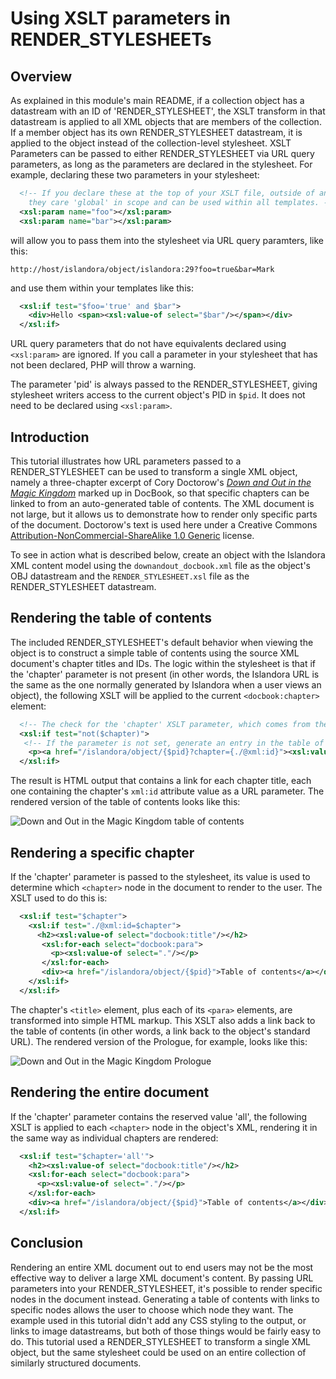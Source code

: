 # Using XSLT parameters in RENDER_STYLESHEETs

## Overview

As explained in this module's main README, if a collection object has a datastream with an ID of 'RENDER_STYLESHEET', the XSLT transform in that datastream is applied to all XML objects that are members of the collection. If a member object has its own RENDER_STYLESHEET datastream, it is applied to the object instead of the collection-level stylesheet. XSLT Parameters can be passed to either RENDER_STYLESHEET via URL query parameters, as long as the parameters are declared in the stylesheet. For example, declaring these two parameters in your stylesheet:

```xml
  <!-- If you declare these at the top of your XSLT file, outside of any templates,
    they care 'global' in scope and can be used within all templates. -->
  <xsl:param name="foo"></xsl:param>
  <xsl:param name="bar"></xsl:param>
```

will allow you to pass them into the stylesheet via URL query paramters, like this:

```http://host/islandora/object/islandora:29?foo=true&bar=Mark```

and use them within your templates like this:

```xml
  <xsl:if test="$foo='true' and $bar">
    <div>Hello <span><xsl:value-of select="$bar"/></span></div>
  </xsl:if>
```

URL query parameters that do not have equivalents declared using `<xsl:param>` are ignored. If you call a parameter in your stylesheet that has not been declared, PHP will throw a warning.

The parameter 'pid' is always passed to the RENDER_STYLESHEET, giving stylesheet writers access to the current object's PID in `$pid`. It does not need to be declared using `<xsl:param>`.

## Introduction

This tutorial illustrates how URL parameters passed to a RENDER_STYLESHEET can be used to transform a single XML object, namely a three-chapter excerpt of Cory Doctorow's *[Down and Out in the Magic Kingdom](http://craphound.com/category/down/)* marked up in DocBook, so that specific chapters can be linked to from an auto-generated table of contents. The XML document is not large, but it allows us to demonstrate how to render only specific parts of the document. Doctorow's text is used here under a Creative Commons [Attribution-NonCommercial-ShareAlike 1.0 Generic](https://creativecommons.org/licenses/by-nc-sa/1.0/) license.

To see in action what is described below, create an object with the Islandora XML content model using the `downandout_docbook.xml` file as the object's OBJ datastream and the `RENDER_STYLESHEET.xsl` file as the RENDER_STYLESHEET datastream.

## Rendering the table of contents

The included RENDER_STYLESHEET's default behavior when viewing the object is to construct a simple table of contents using the source XML document's chapter titles and IDs. The logic within the stylesheet is that if the 'chapter' parameter is not present (in other words, the Islandora URL is the same as the one normally generated by Islandora when a user views an object), the following XSLT will be applied to the current `<docbook:chapter>` element:

```xml
  <!-- The check for the 'chapter' XSLT parameter, which comes from the corresponding URL query parameter. -->
  <xsl:if test="not($chapter)">
   <!-- If the parameter is not set, generate an entry in the table of contents. -->
    <p><a href="/islandora/object/{$pid}?chapter={./@xml:id}"><xsl:value-of select="docbook:title"/></a></p>
  </xsl:if>
```

The result is HTML output that contains a link for each chapter title, each one containing the chapter's `xml:id` attribute value as a URL parameter. The rendered version of the table of contents looks like this:

![Down and Out in the Magic Kingdom table of contents](https://dl.dropboxusercontent.com/u/1015702/linked_to/islandora_solution_pack_xml/parameters_toc.png)


## Rendering a specific chapter

If the 'chapter' parameter is passed to the stylesheet, its value is used to determine which `<chapter>` node in the document to render to the user. The XSLT used to do this is:

```xml
  <xsl:if test="$chapter">
    <xsl:if test="./@xml:id=$chapter">
      <h2><xsl:value-of select="docbook:title"/></h2>
       <xsl:for-each select="docbook:para">
         <p><xsl:value-of select="."/></p>
       </xsl:for-each>
       <div><a href="/islandora/object/{$pid}">Table of contents</a></div>
    </xsl:if>
  </xsl:if>
```

The chapter's `<title>` element, plus each of its `<para>` elements, are transformed into simple HTML markup. This XSLT also adds a link back to the table of contents (in other words, a link back to the object's standard URL). The rendered version of the Prologue, for example, looks like this:

![Down and Out in the Magic Kingdom Prologue](https://dl.dropboxusercontent.com/u/1015702/linked_to/islandora_solution_pack_xml/parameters_chapter.png)

## Rendering the entire document

If the 'chapter' parameter contains the reserved value 'all', the following XSLT is applied to each `<chapter>` node in the object's XML, rendering it in the same way as individual chapters are rendered:

```xml
  <xsl:if test="$chapter='all'">
    <h2><xsl:value-of select="docbook:title"/></h2>
    <xsl:for-each select="docbook:para">
      <p><xsl:value-of select="."/></p>
    </xsl:for-each>
    <div><a href="/islandora/object/{$pid}">Table of contents</a></div>
  </xsl:if>
```

## Conclusion

Rendering an entire XML document out to end users may not be the most effective way to deliver a large XML document's content. By passing URL parameters into your RENDER_STYLESHEET, it's possible to render specific nodes in the document instead. Generating a table of contents with links to specific nodes allows the user to choose which node they want. The example used in this tutorial didn't add any CSS styling to the output, or links to image datastreams, but both of those things would be fairly easy to do. This tutorial used a RENDER_STYLESHEET to transform a single XML object, but the same stylesheet could be used on an entire collection of similarly structured documents.
